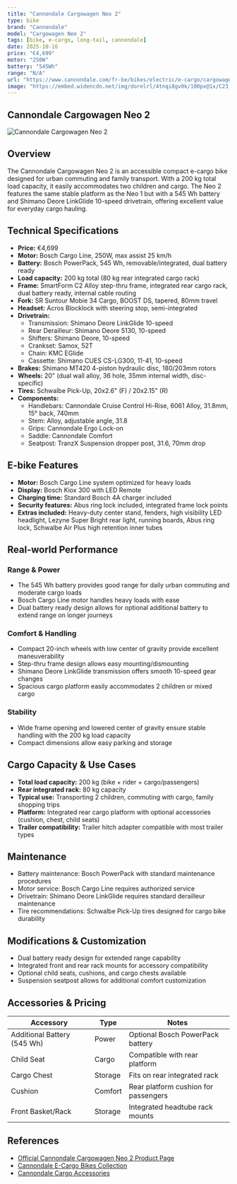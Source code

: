 ```yaml
---
title: "Cannondale Cargowagen Neo 2"
type: bike
brand: "Cannondale"
model: "Cargowagen Neo 2"
tags: [bike, e-cargo, long-tail, cannondale]
date: 2025-10-16
price: "€4,699"
motor: "250W"
battery: "545Wh"
range: "N/A"
url: "https://www.cannondale.com/fr-be/bikes/electric/e-cargo/cargowagen-neo/cargowagen-neo-2"
image: "https://embed.widencdn.net/img/dorelrl/4tnqi8gv0k/100px@1x/C23_C67253U_Cargowagen_Neo_2_GRY_PD.jpg"
---
```


## Cannondale Cargowagen Neo 2

![Cannondale Cargowagen Neo 2](https://embed.widencdn.net/img/dorelrl/4tnqi8gv0k/100px@1x/C23_C67253U_Cargowagen_Neo_2_GRY_PD.jpg)

## Overview

The Cannondale Cargowagen Neo 2 is an accessible compact e-cargo bike designed for urban commuting and family transport. With a 200 kg total load capacity, it easily accommodates two children and cargo. The Neo 2 features the same stable platform as the Neo 1 but with a 545 Wh battery and Shimano Deore LinkGlide 10-speed drivetrain, offering excellent value for everyday cargo hauling.

## Technical Specifications

- **Price:** €4,699
- **Motor:** Bosch Cargo Line, 250W, max assist 25 km/h
- **Battery:** Bosch PowerPack, 545 Wh, removable/integrated, dual battery ready
- **Load capacity:** 200 kg total (80 kg rear integrated cargo rack)
- **Frame:** SmartForm C2 Alloy step-thru frame, integrated rear cargo rack, dual battery ready, internal cable routing
- **Fork:** SR Suntour Mobie 34 Cargo, BOOST DS, tapered, 80mm travel
- **Headset:** Acros Blocklock with steering stop, semi-integrated
- **Drivetrain:**
  - Transmission: Shimano Deore LinkGlide 10-speed
  - Rear Derailleur: Shimano Deore 5130, 10-speed
  - Shifters: Shimano Deore, 10-speed
  - Crankset: Samox, 52T
  - Chain: KMC EGlide
  - Cassette: Shimano CUES CS-LG300, 11-41, 10-speed
- **Brakes:** Shimano MT420 4-piston hydraulic disc, 180/203mm rotors
- **Wheels:** 20" (dual wall alloy, 36 hole, 35mm internal width, disc-specific)
- **Tires:** Schwalbe Pick-Up, 20x2.6" (F) / 20x2.15" (R)
- **Components:**
  - Handlebars: Cannondale Cruise Control Hi-Rise, 6061 Alloy, 31.8mm, 15° back, 740mm
  - Stem: Alloy, adjustable angle, 31.8
  - Grips: Cannondale Ergo Lock-on
  - Saddle: Cannondale Comfort
  - Seatpost: TranzX Suspension dropper post, 31.6, 70mm drop

## E-bike Features

- **Motor:** Bosch Cargo Line system optimized for heavy loads
- **Display:** Bosch Kiox 300 with LED Remote
- **Charging time:** Standard Bosch 4A charger included
- **Security features:** Abus ring lock included, integrated frame lock points
- **Extras included:** Heavy-duty center stand, fenders, high visibility LED headlight, Lezyne Super Bright rear light, running boards, Abus ring lock, Schwalbe Air Plus high retention inner tubes

## Real-world Performance

### Range & Power

- The 545 Wh battery provides good range for daily urban commuting and moderate cargo loads
- Bosch Cargo Line motor handles heavy loads with ease
- Dual battery ready design allows for optional additional battery to extend range on longer journeys

### Comfort & Handling

- Compact 20-inch wheels with low center of gravity provide excellent maneuverability
- Step-thru frame design allows easy mounting/dismounting
- Shimano Deore LinkGlide transmission offers smooth 10-speed gear changes
- Spacious cargo platform easily accommodates 2 children or mixed cargo

### Stability

- Wide frame opening and lowered center of gravity ensure stable handling with the 200 kg load capacity
- Compact dimensions allow easy parking and storage

## Cargo Capacity & Use Cases

- **Total load capacity:** 200 kg (bike + rider + cargo/passengers)
- **Rear integrated rack:** 80 kg capacity
- **Typical use:** Transporting 2 children, commuting with cargo, family shopping trips
- **Platform:** Integrated rear cargo platform with optional accessories (cushion, chest, child seats)
- **Trailer compatibility:** Trailer hitch adapter compatible with most trailer types

## Maintenance

- Battery maintenance: Bosch PowerPack with standard maintenance procedures
- Motor service: Bosch Cargo Line requires authorized service
- Drivetrain: Shimano Deore LinkGlide requires standard derailleur maintenance
- Tire recommendations: Schwalbe Pick-Up tires designed for cargo bike durability

## Modifications & Customization

- Dual battery ready design for extended range capability
- Integrated front and rear rack mounts for accessory compatibility
- Optional child seats, cushions, and cargo chests available
- Suspension seatpost allows for additional comfort customization

## Accessories & Pricing

| Accessory                   | Type    | Notes                                |
| --------------------------- | ------- | ------------------------------------ |
| Additional Battery (545 Wh) | Power   | Optional Bosch PowerPack battery     |
| Child Seat                  | Cargo   | Compatible with rear platform        |
| Cargo Chest                 | Storage | Fits on rear integrated rack         |
| Cushion                     | Comfort | Rear platform cushion for passengers |
| Front Basket/Rack           | Storage | Integrated headtube rack mounts      |

## References

- [Official Cannondale Cargowagen Neo 2 Product Page](https://www.cannondale.com/fr-be/bikes/electric/e-cargo/cargowagen-neo/cargowagen-neo-2)
- [Cannondale E-Cargo Bikes Collection](https://www.cannondale.com/fr-be/bikes/electric/e-cargo)
- [Cannondale Cargo Accessories](https://www.cannondale.com/fr-be/gear/equipment/cargo-accessories)
